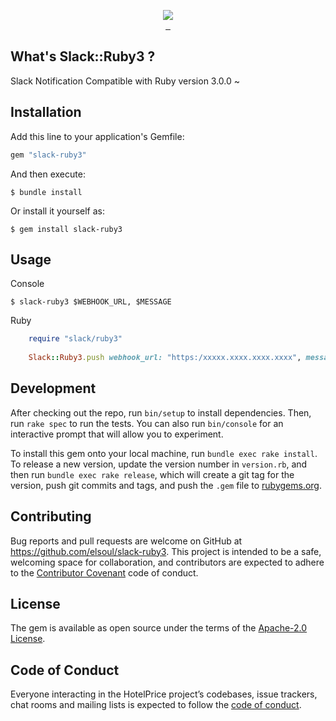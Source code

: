 <p align="center">
  <a aria-label="Ruby logo" href="https://el-soul.com">
    <img src="https://badgen.net/badge/icon/Made%20by%20ELSOUL?icon=ruby&label&color=black&labelColor=black">
  </a>
  <br/>

  <a aria-label="Ruby Gem version" href="https://rubygems.org/gems/slack-ruby3">
    <img alt="" src="https://badgen.net/rubygems/v/slack-ruby3/latest">
  </a>
  <a aria-label="Downloads Number" href="https://rubygems.org/gems/slack-ruby3">
    <img alt="" src="https://badgen.net/rubygems/dt/slack-ruby3">
  </a>
  <a aria-label="License" href="https://github.com/elsoul/slack-ruby3/blob/master/LICENSE">
    <img alt="" src="https://badgen.net/badge/license/Apache/blue">
  </a>
</p>

## What's Slack::Ruby3 ?

Slack Notification Compatible with Ruby version 3.0.0 ~

## Installation

Add this line to your application's Gemfile:

```ruby
gem "slack-ruby3"
```

And then execute:

    $ bundle install

Or install it yourself as:

    $ gem install slack-ruby3

## Usage

Console

    $ slack-ruby3 $WEBHOOK_URL, $MESSAGE
    
    
 Ruby
    
```ruby
    require "slack/ruby3"
    
    Slack::Ruby3.push webhook_url: "https:/xxxxx.xxxx.xxxx.xxxx", messages: "hoi!"
```
## Development

After checking out the repo, run `bin/setup` to install dependencies. Then, run `rake spec` to run the tests. You can also run `bin/console` for an interactive prompt that will allow you to experiment.

To install this gem onto your local machine, run `bundle exec rake install`. To release a new version, update the version number in `version.rb`, and then run `bundle exec rake release`, which will create a git tag for the version, push git commits and tags, and push the `.gem` file to [rubygems.org](https://rubygems.org/gems/slack-ruby3).

## Contributing

Bug reports and pull requests are welcome on GitHub at https://github.com/elsoul/slack-ruby3. This project is intended to be a safe, welcoming space for collaboration, and contributors are expected to adhere to the [Contributor Covenant](http://contributor-covenant.org) code of conduct.

## License

The gem is available as open source under the terms of the [Apache-2.0 License](https://www.apache.org/licenses/LICENSE-2.0).

## Code of Conduct

Everyone interacting in the HotelPrice project’s codebases, issue trackers, chat rooms and mailing lists is expected to follow the [code of conduct](https://github.com/elsoul/slack-ruby3/blob/master/CODE_OF_CONDUCT.md).
